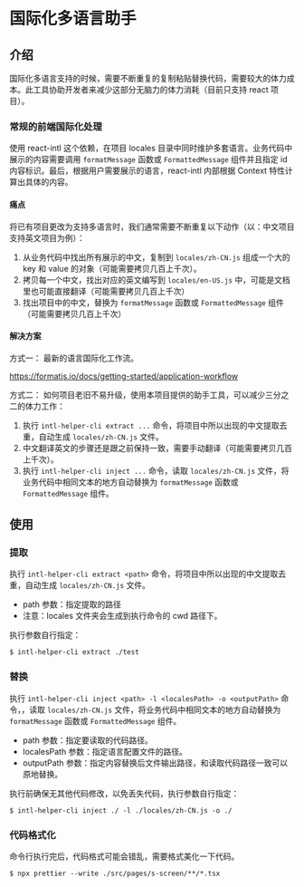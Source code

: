 # 国际化多语言助手

## 介绍
国际化多语言支持的时候，需要不断重复的复制粘贴替换代码，需要较大的体力成本。此工具协助开发者来减少这部分无脑力的体力消耗（目前只支持 react 项目）。

### 常规的前端国际化处理

使用 react-intl 这个依赖，在项目 locales 目录中同时维护多套语言。业务代码中展示的内容需要调用 `formatMessage` 函数或 `FormattedMessage` 组件并且指定 id 内容标识。最后，根据用户需要展示的语言，react-intl 内部根据 Context 特性计算出具体的内容。

#### 痛点

将已有项目更改为支持多语言时，我们通常需要不断重复以下动作（以：中文项目支持英文项目为例）：

1. 从业务代码中找出所有展示的中文，复制到 `locales/zh-CN.js` 组成一个大的 key 和 value 的对象（可能需要拷贝几百上千次）。
2. 拷贝每一个中文，找出对应的英文编写到 `locales/en-US.js` 中，可能是文档里也可能直接翻译（可能需要拷贝几百上千次）
3. 找出项目中的中文，替换为 `formatMessage` 函数或 `FormattedMessage` 组件（可能需要拷贝几百上千次）


#### 解决方案

方式一：
最新的语言国际化工作流。

https://formatjs.io/docs/getting-started/application-workflow


方式二：
如何项目老旧不易升级，使用本项目提供的助手工具，可以减少三分之二的体力工作：

1. 执行 `intl-helper-cli extract ...` 命令，将项目中所以出现的中文提取去重，自动生成 `locales/zh-CN.js` 文件。
2. 中文翻译英文的步骤还是跟之前保持一致，需要手动翻译（可能需要拷贝几百上千次）。
3. 执行 `intl-helper-cli inject ...` 命令，读取 `locales/zh-CN.js` 文件，将业务代码中相同文本的地方自动替换为 `formatMessage` 函数或 `FormattedMessage` 组件。

## 使用
### 提取
执行 `intl-helper-cli extract <path>` 命令，将项目中所以出现的中文提取去重，自动生成 `locales/zh-CN.js` 文件。

- path 参数：指定提取的路径
- 注意：locales 文件夹会生成到执行命令的 cwd 路径下。

执行参数自行指定：
```shell
$ intl-helper-cli extract ./test
```

### 替换

执行 `intl-helper-cli inject <path> -l <localesPath> -o <outputPath>` 命令，，读取 `locales/zh-CN.js` 文件，将业务代码中相同文本的地方自动替换为 `formatMessage` 函数或 `FormattedMessage` 组件。

- path 参数：指定要读取的代码路径。
- localesPath 参数：指定语言配置文件的路径。
- outputPath 参数：指定内容替换后文件输出路径，和读取代码路径一致可以原地替换。

执行前确保无其他代码修改，以免丢失代码，执行参数自行指定：

```shell
$ intl-helper-cli inject ./ -l ./locales/zh-CN.js -o ./
```

### 代码格式化

命令行执行完后，代码格式可能会错乱，需要格式美化一下代码。

```shell
$ npx prettier --write ./src/pages/s-screen/**/*.tsx
```
